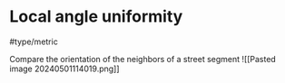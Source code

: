 # Local angle uniformity
#type/metric 

Compare the orientation of the neighbors of a street segment
![[Pasted image 20240501114019.png]]